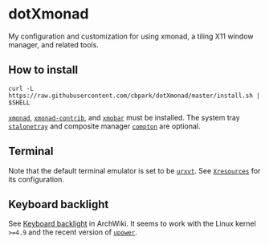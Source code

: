 # dotXmonad

My configuration and customization for using xmonad, a tiling X11 window manager, and related tools.

## How to install

```
curl -L https://raw.githubusercontent.com/cbpark/dotXmonad/master/install.sh | $SHELL
```

[`xmonad`](http://xmonad.org/), [`xmonad-contrib`](http://xmonad.org/contrib.html), and [`xmobar`](http://projects.haskell.org/xmobar/) must be installed. The system tray [`stalonetray`](http://stalonetray.sourceforge.net/) and composite manager [`compton`](https://github.com/chjj/compton) are optional.

## Terminal

Note that the default terminal emulator is set to be [`urxvt`](http://software.schmorp.de/pkg/rxvt-unicode.html). See [`Xresources`](Xresources) for its configuration.

## Keyboard backlight

See [Keyboard backlight](https://wiki.archlinux.org/index.php/Keyboard_backlight) in ArchWiki. It seems to work with the Linux kernel `>=4.9` and the recent version of [`upower`](https://upower.freedesktop.org/).
